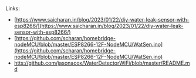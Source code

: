 Links:
 * [https://www.saicharan.in/blog/2023/01/22/diy-water-leak-sensor-with-esp8266/](https://www.saicharan.in/blog/2023/01/22/diy-water-leak-sensor-with-esp8266/)
 * [https://github.com/scharan/homebridge-nodeMCU/blob/master/ESP8266-12F-NodeMCU/WatSen.ino](https://github.com/scharan/homebridge-nodeMCU/blob/master/ESP8266-12F-NodeMCU/WatSen.ino)
 * [htts://github.com/jasonacox/WaterDetectorWiFi/blob/master/README.md](htts://github.com/jasonacox/WaterDetectorWiFi/blob/master/README.md)